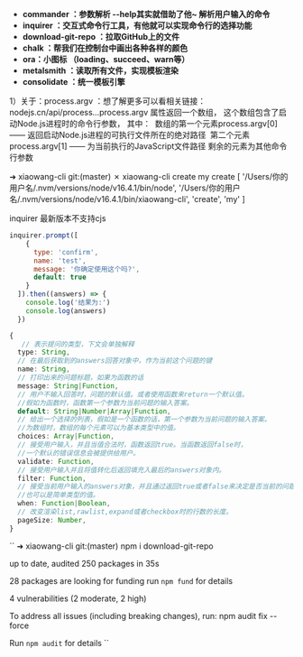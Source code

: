 - **commander ：参数解析 --help其实就借助了他~ 解析用户输入的命令**
- **inquirer ：交互式命令行工具，有他就可以实现命令行的选择功能**
- **download-git-repo ：拉取GitHub上的文件**
- **chalk ：帮我们在控制台中画出各种各样的颜色**
- **ora：小图标 （loading、succeed、warn等）**
- **metalsmith ：读取所有文件，实现模板渲染**
- **consolidate ：统一模板引擎**

1）关于：process.argv ：想了解更多可以看相关链接：nodejs.cn/api/process…process.argv 属性返回一个数组，
这个数组包含了启动Node.js进程时的命令行参数，
其中： 
数组的第一个元素process.argv[0] ——  返回启动Node.js进程的可执行文件所在的绝对路径 
第二个元素process.argv[1] ——  为当前执行的JavaScript文件路径 剩余的元素为其他命令行参数

➜  xiaowang-cli git:(master) ✗ xiaowang-cli create my
create
[
  '/Users/你的用户名/.nvm/versions/node/v16.4.1/bin/node',
  '/Users/你的用户名/.nvm/versions/node/v16.4.1/bin/xiaowang-cli',
  'create',
  'my'
]

inquirer 最新版本不支持cjs

```js
inquirer.prompt([
    {
      type: 'confirm',
      name: 'test',
      message: '你确定使用这个吗?',
      default: true
    }
  ]).then((answers) => {
    console.log('结果为:')
    console.log(answers)
  })
```

```ts
{
   // 表示提问的类型，下文会单独解释
  type: String, 
  // 在最后获取到的answers回答对象中，作为当前这个问题的键
  name: String, 
  // 打印出来的问题标题，如果为函数的话
  message: String|Function, 
  // 用户不输入回答时，问题的默认值。或者使用函数来return一个默认值。
  //假如为函数时，函数第一个参数为当前问题的输入答案。
  default: String|Number|Array|Function,
  // 给出一个选择的列表，假如是一个函数的话，第一个参数为当前问题的输入答案。
  //为数组时，数组的每个元素可以为基本类型中的值。 
  choices: Array|Function, 
  // 接受用户输入，并且当值合法时，函数返回true。当函数返回false时，
  //一个默认的错误信息会被提供给用户。
  validate: Function, 
  // 接受用户输入并且将值转化后返回填充入最后的answers对象内。
  filter: Function, 
  // 接受当前用户输入的answers对象，并且通过返回true或者false来决定是否当前的问题应该去问。
  //也可以是简单类型的值。
  when: Function|Boolean, 
  // 改变渲染list,rawlist,expand或者checkbox时的行数的长度。
  pageSize: Number,
}
```

``
➜  xiaowang-cli git:(master) npm i download-git-repo

up to date, audited 250 packages in 35s

28 packages are looking for funding
  run `npm fund` for details

4 vulnerabilities (2 moderate, 2 high)

To address all issues (including breaking changes), run:
  npm audit fix --force

Run `npm audit` for details
``